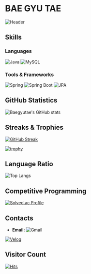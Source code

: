 # BAE GYU TAE

![Header](https://capsule-render.vercel.app/api?type=rect&color=auto&height=100&section=header&text=BAE%20GYU%20TAE&fontSize=40&fontColor=000000)

## Skills

### Languages
![Java](https://shields.io/badge/Java-Expert-black?style=flat&logo=java&logoColor=white)
![MySQL](https://shields.io/badge/MySQL-Advanced-black?style=flat&logo=mysql&logoColor=white)

### Tools & Frameworks
![Spring](https://shields.io/badge/Spring-Advanced-black?style=flat&logo=spring&logoColor=white)
![Spring Boot](https://shields.io/badge/Spring_Boot-Intermediate-black?style=flat&logo=springboot&logoColor=white)
![JPA](https://shields.io/badge/JPA-Intermediate-black?style=flat&logo=data:image/png;base64,YourEncodedImage)

## GitHub Statistics

![Baegyutae's GitHub stats](https://github-readme-stats.vercel.app/api?username=baegyutae&show_icons=true&theme=graywhite)

## Streaks & Trophies

[![GitHub Streak](http://github-readme-streak-stats.herokuapp.com?user=baegyutae&theme=dark&background=ffffff)](https://git.io/streak-stats)

[![trophy](https://github-profile-trophy.vercel.app/?username=baegyutae&theme=onedark&no-bg=true)](https://github.com/ryo-ma/github-profile-trophy)

## Language Ratio

![Top Langs](https://github-readme-stats.vercel.app/api/top-langs/?username=baegyutae&layout=compact&theme=graywhite)

## Competitive Programming

[![Solved.ac Profile](http://mazassumnida.wtf/api/v2/generate_badge?boj=qoxowkd0716)](https://solved.ac/qoxowkd0716/)

## Contacts

- **Email:** ![Gmail](https://shields.io/badge/Gmail-qoxowkd0716%40gmail.com-black?style=flat&logo=gmail&logoColor=white)

<a href="https://velog.io/@qoxowkd0716/posts">
  <img src="https://shields.io/badge/Velog-Blog-black?style=flat&logo=velog&logoColor=white" alt="Velog">
</a>

## Visitor Count

[![Hits](https://hits.seeyoufarm.com/api/count/incr/badge.svg?url=https%3A%2F%2Fgithub.com%2Fbaegyutae&count_bg=%23FFFFFF&title_bg=%23FFFFFF&icon=furrynetwork.svg&icon_color=%23000000&title=hits&edge_flat=false)](https://hits.seeyoufarm.com)
